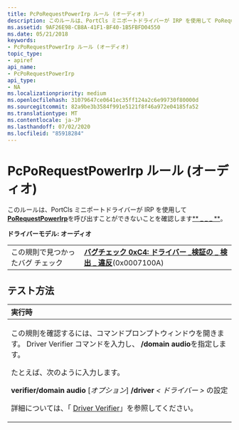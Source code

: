 ```yaml
---
title: PcPoRequestPowerIrp ルール (オーディオ)
description: このルールは、PortCls ミニポートドライバーが IRP を使用して PoRequestPowerIrp を呼び出すことができないことを確認 \_ \_ \_ します。
ms.assetid: 9AF26E98-CB8A-41F1-BF40-1B5FBFD04550
ms.date: 05/21/2018
keywords:
- PcPoRequestPowerIrp ルール (オーディオ)
topic_type:
- apiref
api_name:
- PcPoRequestPowerIrp
api_type:
- NA
ms.localizationpriority: medium
ms.openlocfilehash: 31079647ce0641ec35ff124a2c6e99730f80000d
ms.sourcegitcommit: 82a9be3b3584f991e5121f8f46a972e04185fa52
ms.translationtype: MT
ms.contentlocale: ja-JP
ms.lasthandoff: 07/02/2020
ms.locfileid: "85918284"
---
```

# <a name="pcporequestpowerirp-rule-audio"></a>PcPoRequestPowerIrp ルール (オーディオ)


このルールは、PortCls ミニポートドライバーが IRP を使用して[**PoRequestPowerIrp**](https://docs.microsoft.com/windows-hardware/drivers/ddi/wdm/nf-wdm-porequestpowerirp)を呼び出すことができないことを確認します[** \_ \_ \_ **](https://docs.microsoft.com/windows-hardware/drivers/kernel/irp-mn-set-power)。

**ドライバーモデル: オーディオ**

|                                   |                                                                                                                                       |
|-----------------------------------|---------------------------------------------------------------------------------------------------------------------------------------|
| この規則で見つかったバグ チェック | [**バグチェック 0xC4: ドライバー \_検証の \_ 検出 \_ 違反**](https://docs.microsoft.com/windows-hardware/drivers/debugger/bug-check-0xc4--driver-verifier-detected-violation)(0x0007100A) |

<a name="how-to-test"></a>テスト方法
-----------

<table>
<colgroup>
<col width="100%" />
</colgroup>
<thead>
<tr class="header">
<th align="left">実行時</th>
</tr>
</thead>
<tbody>
<tr class="odd">
<td align="left"><p>この規則を確認するには、コマンドプロンプトウィンドウを開きます。 Driver Verifier コマンドを入力し、 <strong>/domain audio</strong>を指定します。</p>
<p>たとえば、次のように入力します。</p>
<p><strong>verifier/domain audio</strong> [<em>オプション</em>] <strong>/driver</strong> <em> &lt; ドライバー &gt; </em>の設定</p>
<p>詳細については、「 <a href="https://docs.microsoft.com/windows-hardware/drivers/devtest/driver-verifier" data-raw-source="[Driver Verifier](https://docs.microsoft.com/windows-hardware/drivers/devtest/driver-verifier)">Driver Verifier</a>」を参照してください。</p></td>
</tr>
</tbody>
</table>

 

 

 





